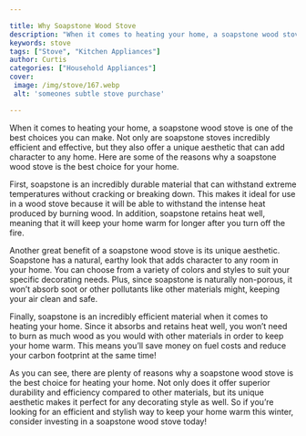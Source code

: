 ```yaml
---

title: Why Soapstone Wood Stove
description: "When it comes to heating your home, a soapstone wood stove is one of the best choices you can make. Not only are soapstone stoves ...take a moment to check it out "
keywords: stove
tags: ["Stove", "Kitchen Appliances"]
author: Curtis
categories: ["Household Appliances"]
cover: 
 image: /img/stove/167.webp
 alt: 'someones subtle stove purchase'

---
```


When it comes to heating your home, a soapstone wood stove is one of the best choices you can make. Not only are soapstone stoves incredibly efficient and effective, but they also offer a unique aesthetic that can add character to any home. Here are some of the reasons why a soapstone wood stove is the best choice for your home.

First, soapstone is an incredibly durable material that can withstand extreme temperatures without cracking or breaking down. This makes it ideal for use in a wood stove because it will be able to withstand the intense heat produced by burning wood. In addition, soapstone retains heat well, meaning that it will keep your home warm for longer after you turn off the fire. 

Another great benefit of a soapstone wood stove is its unique aesthetic. Soapstone has a natural, earthy look that adds character to any room in your home. You can choose from a variety of colors and styles to suit your specific decorating needs. Plus, since soapstone is naturally non-porous, it won’t absorb soot or other pollutants like other materials might, keeping your air clean and safe. 

Finally, soapstone is an incredibly efficient material when it comes to heating your home. Since it absorbs and retains heat well, you won’t need to burn as much wood as you would with other materials in order to keep your home warm. This means you’ll save money on fuel costs and reduce your carbon footprint at the same time! 

As you can see, there are plenty of reasons why a soapstone wood stove is the best choice for heating your home. Not only does it offer superior durability and efficiency compared to other materials, but its unique aesthetic makes it perfect for any decorating style as well. So if you’re looking for an efficient and stylish way to keep your home warm this winter, consider investing in a soapstone wood stove today!
